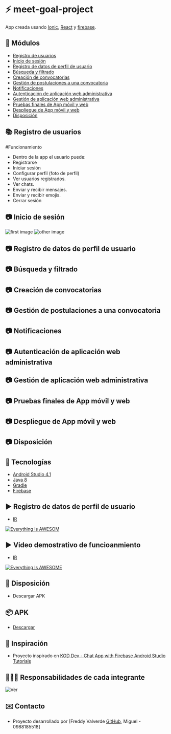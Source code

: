 # :zap: meet-goal-project

App creada usando [Ionic](https://ionicframework.com/), [React](https://reactjs.org/) y [firebase](https://firebase.google.com/docs).

## :page_facing_up: Módulos

* [Registro de usuarios](#books-información-general)
* [Inicio de sesión](#books-información-general)
* [Registro de datos de perfil de usuario](#books-información-general)
* [Búsqueda y filtrado](#books-información-general)
* [Creación de convocatorias](#books-información-general)
* [Gestión de postulaciones a una convocatoria](#camera-screenshots)
* [Notificaciones](#books-información-general)
* [Autenticación de aplicación web administrativa](#technologias)
* [Gestión de aplicación web administrativa](#technologias)
* [Pruebas finales de App móvil y web](#technologias)
* [Despliegue de App móvil y web](#technologias)
* [Disposición](#Disposición)

## :books: Registro de usuarios

#Funcionamiento
* Dentro de la app el usuario puede:
* Registrarse
* Iniciar sesión
* Configurar perfil (foto de perfil)
* Ver usuarios registrados.
* Ver chats.
* Enviar y recibir mensajes.
* Enviar y recibir emojis.
* Cerrar sesión


## :camera: Inicio de sesión

![first image](./tmp/ChatApp.png)
![other image](./tmp/ChatApp2.png)

## :camera: Registro de datos de perfil de usuario
## :camera: Búsqueda y filtrado
## :camera: Creación de convocatorias
## :camera: Gestión de postulaciones a una convocatoria
## :camera: Notificaciones
## :camera: Autenticación de aplicación web administrativa
## :camera: Gestión de aplicación web administrativa
## :camera: Pruebas finales de App móvil y web
## :camera: Despliegue de App móvil y web
## :camera: Disposición

## :signal_strength: Tecnologías

* [Android Studio 4.1](https://developer.android.com/)
* [Java 8](https://www.oracle.com/index.html)
* [Gradle](https://gradle.org/)
* [Firebase](https://firebase.google.com/docs)

## ▶️ Registro de datos de perfil de usuario

* [IR](https://youtu.be/zCsxU5hkg3M)

[![Everything Is AWESOM](./tmp/chatApp_video_Desarrollo.jpg)](https://youtu.be/zCsxU5hkg3M)

## ▶️ Video demostrativo de funcioanmiento

* [IR](https://youtu.be/zv4eFSXESL8)

[![Everything Is AWESOME](./tmp/chatApp_video_Funcionamiento.jpg)](https://youtu.be/zv4eFSXESL8)

## :floppy_disk: Disposición

* Descargar APK

## 📦 APK

* [Descargar](https://epnecuador-my.sharepoint.com/:u:/g/personal/miguel_jurado_epn_edu_ec/EVxZ90ZPQ4dJmMnm0ryp0wwBiMm_8DR0LMqSVxR44iA88g?e=3TtGBN)

## :clap: Inspiración

* Proyecto inspirado en [KOD Dev - Chat App with Firebase Android Studio Tutorials](https://www.youtube.com/playlist?list=PLzLFqCABnRQftQQETzoVMuteXzNiXmnj8)

## 🧑‍🧑‍💻 Responsabilidades de cada integrante

![Ver](./tmp/actividades.JPG)

## :envelope: Contacto 

* Proyecto desarrollado por [Freddy Valverde [GitHub](https://github.com/FreddyJR1995), Miguel - 0988185518]

